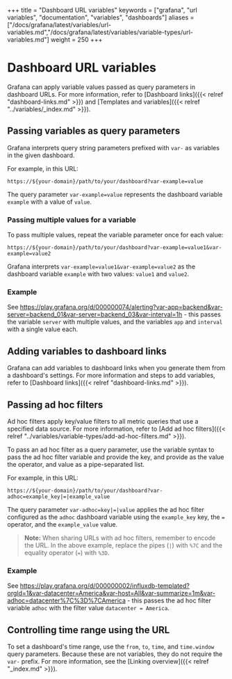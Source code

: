 +++
title = "Dashboard URL variables"
keywords = ["grafana", "url variables", "documentation", "variables", "dashboards"]
aliases = ["/docs/grafana/latest/variables/url-variables.md","/docs/grafana/latest/variables/variable-types/url-variables.md"]
weight = 250
+++

# Dashboard URL variables

Grafana can apply variable values passed as query parameters in dashboard URLs. For more information, refer to [Dashboard links]({{< relref "dashboard-links.md" >}}) and [Templates and variables]({{< relref "../variables/_index.md" >}}).

## Passing variables as query parameters

Grafana interprets query string parameters prefixed with `var-` as variables in the given dashboard.

For example, in this URL:

```
https://${your-domain}/path/to/your/dashboard?var-example=value
```

The query parameter `var-example=value` represents the dashboard variable `example` with a value of `value`.

### Passing multiple values for a variable

To pass multiple values, repeat the variable parameter once for each value:

```
https://${your-domain}/path/to/your/dashboard?var-example=value1&var-example=value2
```

Grafana interprets `var-example=value1&var-example=value2` as the dashboard variable `example` with two values: `value1` and `value2`.

### Example

See https://play.grafana.org/d/000000074/alerting?var-app=backend&var-server=backend_01&var-server=backend_03&var-interval=1h - this passes the variable `server` with multiple values, and the variables `app` and `interval` with a single value each.

## Adding variables to dashboard links

Grafana can add variables to dashboard links when you generate them from a dashboard's settings. For more information and steps to add variables, refer to [Dashboard links]({{< relref "dashboard-links.md" >}}).

## Passing ad hoc filters

Ad hoc filters apply key/value filters to all metric queries that use a specified data source. For more information, refer to [Add ad hoc filters]({{< relref "../variables/variable-types/add-ad-hoc-filters.md" >}}).

To pass an ad hoc filter as a query parameter, use the variable syntax to pass the ad hoc filter variable and provide the key, and provide as the value the operator, and value as a pipe-separated list.

For example, in this URL:

```
https://${your-domain}/path/to/your/dashboard?var-adhoc=example_key|=|example_value
```

The query parameter `var-adhoc=key|=|value` applies the ad hoc filter configured as the `adhoc` dashboard variable using the `example_key` key, the `=` operator, and the `example_value` value.

> **Note:** When sharing URLs with ad hoc filters, remember to encode the URL. In the above example, replace the pipes (`|`) with `%7C` and the equality operator (`=`) with `%3D`.

### Example

See https://play.grafana.org/d/000000002/influxdb-templated?orgId=1&var-datacenter=America&var-host=All&var-summarize=1m&var-adhoc=datacenter%7C%3D%7CAmerica - this passes the ad hoc filter variable `adhoc` with the filter value `datacenter = America`.

## Controlling time range using the URL

To set a dashboard's time range, use the `from`, `to`, `time`, and `time.window` query parameters. Because these are not variables, they do not require the `var-` prefix. For more information, see the [Linking overview]({{< relref "_index.md" >}}).
